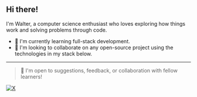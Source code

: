 ## Hi there!  
I'm Walter, a computer science enthusiast who loves exploring how things work and solving problems through code.

- 🌱 I'm currently learning full-stack development.  
- 🤝 I'm looking to collaborate on any open-source project using the technologies in my stack below.  


---

> 💬 I'm open to suggestions, feedback, or collaboration with fellow learners!

[![X](https://img.shields.io/badge/X-black.svg?logo=X&logoColor=white)](https://x.com/waldev17)
